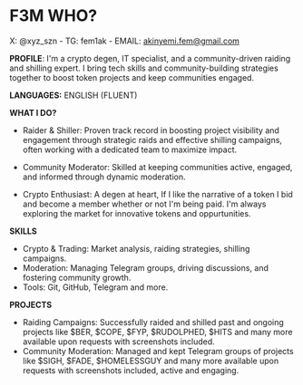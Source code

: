 # F3M WHO? 
X: @xyz_szn  -  TG: fem1ak  -  EMAIL: akinyemi.fem@gmail.com

**PROFILE**:
I'm a crypto degen, IT specialist, and a community-driven raiding and shilling expert. I bring tech skills and community-building strategies together to boost token projects and keep communities engaged. 

**LANGUAGES:**
ENGLISH (FLUENT)

**WHAT I DO?**
- Raider & Shiller: Proven track record in boosting project visibility and engagement through strategic raids and effective shilling campaigns, often working with a dedicated team to maximize impact.
  
- Community Moderator: Skilled at keeping communities active, engaged, and informed through dynamic moderation.

- Crypto Enthusiast: A degen at heart, If I like the narrative of a token I bid and become a member whether or not I'm being paid. I'm always exploring the market for innovative tokens and oppurtunities.

**SKILLS**
- Crypto & Trading: Market analysis, raiding strategies, shilling campaigns.
- Moderation: Managing Telegram groups, driving discussions, and fostering community growth.
- Tools: Git, GitHub, Telegram and more.

**PROJECTS**
- Raiding Campaigns: Successfully raided and shilled past and ongoing projects like $BER, $COPE, $FYP, $RUDOLPHED, $HITS and many more available upon requests with screenshots included.
- Community Moderation: Managed and kept Telegram groups of projects like $SIGH, $FADE, $HOMELESSGUY and many more available upon requests with screenshots included, active and engaging.
